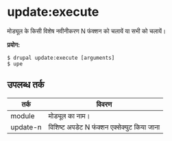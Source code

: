# update:execute
मोड्यूल के किसी विशेष नवीनीकरण N फंक्शन को चलायें या सभी को चलायें।

**प्रयोग:**
```
$ drupal update:execute [arguments]
$ upe  
```

## उपलब्ध तर्क
तर्क | विवरण
---------|-------------
module | मोड्यूल का नाम।
update-n | विशिष्ट अपडेट N फंक्शन एक्सेक्युट किया जाना
